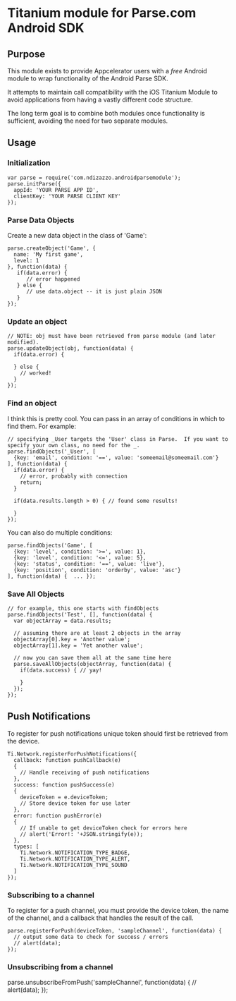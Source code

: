 # Titanium module for Parse.com Android SDK

## Purpose

This module exists to provide Appcelerator users with a *free* Android module to wrap functionality of the Android Parse SDK.

It attempts to maintain call compatibility with the iOS Titanium Module to avoid applications from having a vastly different code structure.

The long term goal is to combine both modules once functionality is sufficient, avoiding the need for two separate modules.

## Usage

### Initialization

    var parse = require('com.ndizazzo.androidparsemodule');
    parse.initParse({
      appId: 'YOUR PARSE APP ID',
      clientKey: 'YOUR PARSE CLIENT KEY'
    });

### Parse Data Objects

Create a new data object in the class of 'Game':

    parse.createObject('Game', {
      name: 'My first game',
      level: 1
    }, function(data) {
       if(data.error) {
          // error happened
       } else {
          // use data.object -- it is just plain JSON
       }
    });

### Update an object


    // NOTE: obj must have been retrieved from parse module (and later modified).
    parse.updateObject(obj, function(data) {
      if(data.error) {

      } else {
        // worked!
      }
    });

### Find an object

I think this is pretty cool.  You can pass in an array of conditions in which to find them.  For example:

    // specifying _User targets the 'User' class in Parse.  If you want to specify your own class, no need for the _.
    parse.findObjects('_User', [
      {key: 'email', condition: '==', value: 'someemail@someemail.com'}
    ], function(data) {
      if(data.error) {
        // error, probably with connection
        return;
      }

      if(data.results.length > 0) { // found some results!

      }
    });

You can also do multiple conditions:

    parse.findObjects('Game', [
      {key: 'level', condition: '>=', value: 1},
      {key: 'level', condition: '<=', value: 5},
      {key: 'status', condition: '==', value: 'live'},
      {key: 'position', condition: 'orderby', value: 'asc'}
    ], function(data) {  ... });

### Save All Objects

    // for example, this one starts with findObjects
    parse.findObjects('Test', [], function(data) {
      var objectArray = data.results;

      // assuming there are at least 2 objects in the array
      objectArray[0].key = 'Another value';
      objectArray[1].key = 'Yet another value';

      // now you can save them all at the same time here
      parse.saveAllObjects(objectArray, function(data) {
        if(data.success) { // yay!

        }
      });
    });

## Push Notifications

To register for push notifications unique token should first be retrieved from the device.

    Ti.Network.registerForPushNotifications({
      callback: function pushCallback(e)
      {
        // Handle receiving of push notifications
      },
      success: function pushSuccess(e)
      {
        deviceToken = e.deviceToken;
        // Store device token for use later
      },
      error: function pushError(e)
      {
        // If unable to get deviceToken check for errors here
        // alert('Error!: '+JSON.stringify(e));
      },
      types: [
        Ti.Network.NOTIFICATION_TYPE_BADGE,
        Ti.Network.NOTIFICATION_TYPE_ALERT,
        Ti.Network.NOTIFICATION_TYPE_SOUND
      ]
    });

### Subscribing to a channel

To register for a push channel, you must provide the device token, the name of the channel, and a callback that handles the result of the call.

    parse.registerForPush(deviceToken, 'sampleChannel', function(data) {
      // output some data to check for success / errors
      // alert(data);
    });

### Unsubscribing from a channel

  parse.unsubscribeFromPush('sampleChannel', function(data) {
    // alert(data);
  });
